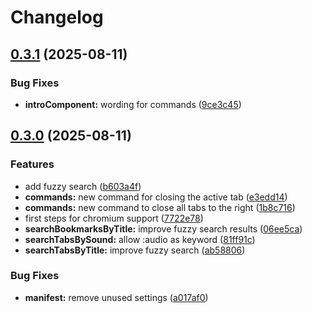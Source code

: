# Changelog

## [0.3.1](https://github.com/lkuechler/omnibox-browser-extension/compare/v0.3.0...v0.3.1) (2025-08-11)


### Bug Fixes

* **introComponent:** wording for commands ([9ce3c45](https://github.com/lkuechler/omnibox-browser-extension/commit/9ce3c454903f3ffa99aa2e689ffadadfe3eec4d1))

## [0.3.0](https://github.com/lkuechler/omnibox-browser-extension/compare/v0.2.3...v0.3.0) (2025-08-11)


### Features

* add fuzzy search ([b603a4f](https://github.com/lkuechler/omnibox-browser-extension/commit/b603a4fc5153ac3b2e64722e8a182e77512482fa))
* **commands:** new command for closing the active tab ([e3edd14](https://github.com/lkuechler/omnibox-browser-extension/commit/e3edd14eec2299dd572e35ed53fd35c4507d3059))
* **commands:** new command to close all tabs to the right ([1b8c716](https://github.com/lkuechler/omnibox-browser-extension/commit/1b8c716c2ef481452eb35760dee62b17546f3db9))
* first steps for chromium support ([7722e78](https://github.com/lkuechler/omnibox-browser-extension/commit/7722e78bad85bdecb1fae3561ecf95fd51edca50))
* **searchBookmarksByTitle:** improve fuzzy search results ([06ee5ca](https://github.com/lkuechler/omnibox-browser-extension/commit/06ee5ca0e2c757c6e54468a37ce886470bf77d55))
* **searchTabsBySound:** allow :audio as keyword ([81ff91c](https://github.com/lkuechler/omnibox-browser-extension/commit/81ff91ce685c2ae215b34fbf95ed59ee32099f47))
* **searchTabsByTitle:** improve fuzzy search ([ab58806](https://github.com/lkuechler/omnibox-browser-extension/commit/ab588068a7bfbefc67c3583a6bcf90bf6e7405cc))


### Bug Fixes

* **manifest:** remove unused settings ([a017af0](https://github.com/lkuechler/omnibox-browser-extension/commit/a017af036d1d0aac903093f26d9619a9a1cc98d4))

